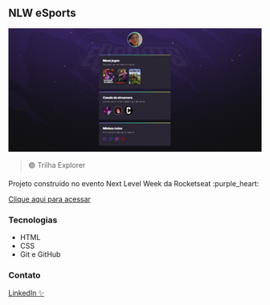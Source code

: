 ## NLW eSports

![projeto](./assets/projeto.png)

>  :purple_circle: Trilha Explorer

<p>Projeto construído no evento Next Level Week da Rocketseat :purple_heart: </p>

[Clique aqui para acessar](https://zabella-12.github.io/nlw-explorer/)

### Tecnologias
- HTML
- CSS
- Git e GitHub

### Contato

[LinkedIn :sparkles:](https://www.linkedin.com/in/isabella-de-sousa-castro-2a67b2157/)
